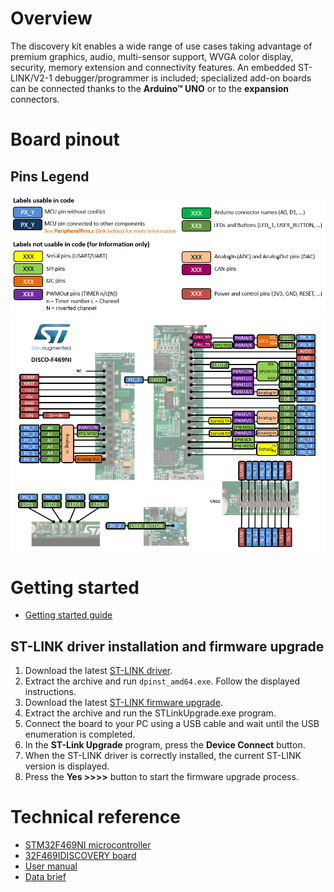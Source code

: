 # Overview

The discovery kit enables a wide range of use cases taking advantage of
premium graphics, audio, multi-sensor support, WVGA color display,
security, memory extension and connectivity features. An embedded
ST-LINK/V2-1 debugger/programmer is included; specialized add-on boards
can be connected thanks to the **Arduino™ UNO** or to the **expansion**
connectors.

# Board pinout

## Pins Legend

![](9723438345ef395ca77763235ed6b86ee4b49b46.png)
![](13126aff4235f37a506602f57ae63c7995a0e97b.png)

# Getting started

- [Getting started guide](DM00236781.pdf)

## ST-LINK driver installation and firmware upgrade

1. Download the latest [ST-LINK driver](https://www.st.com/en/development-tools/stsw-link009.html).
2. Extract the archive and run `dpinst_amd64.exe`. Follow the displayed instructions.
3. Download the latest [ST-LINK firmware upgrade](https://www.st.com/en/development-tools/stsw-link007.html).
4. Extract the archive and run the STLinkUpgrade.exe program.
5. Connect the board to your PC using a USB cable and wait until the USB enumeration is completed.
6. In the **ST-Link Upgrade** program, press the **Device Connect** button.
7. When the ST-LINK driver is correctly installed, the current ST-LINK version is displayed.
8. Press the **Yes >>>>** button to start the firmware upgrade process.

# Technical reference

- [STM32F469NI microcontroller](https://www.st.com/web/catalog/mmc/FM141/SC1169/SS1577/LN1876/PF260683?s_searchtype=partnumber)
- [32F469IDISCOVERY board](https://www.st.com/web/catalog/tools/FM116/CL1620/SC959/SS1532/LN1848/PF262395?s_searchtype=partnumber)
- [User manual](DM00218846.pdf)
- [Data brief](DM00218382.pdf)
